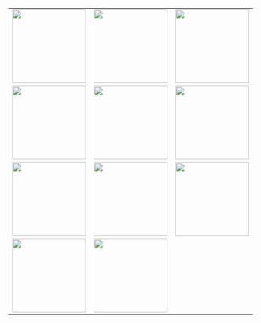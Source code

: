 <table>
  <tr>
    <td><img src="https://github.com/user-attachments/assets/a46cea77-f76c-4bbc-b87e-fa99977968aa" width="150"/></td>
    <td><img src="https://github.com/user-attachments/assets/a35e1a6c-35c7-403a-949f-639c2cc34923" width="150"/></td>
    <td><img src="https://github.com/user-attachments/assets/3f85225f-dde3-4fae-82e6-037b97cb9101" width="150"/></td>
  </tr>
  <tr>
    <td><img src="https://github.com/user-attachments/assets/55eb25d8-236f-4dd2-a7bb-08068d69248b" width="150"/></td>
    <td><img src="https://github.com/user-attachments/assets/6c616a1b-70e1-42cf-8bd4-337dc92fb3a4" width="150"/></td>
    <td><img src="https://github.com/user-attachments/assets/d35b90ad-d91c-4910-82e2-f52e5929aed9" width="150"/></td>
  </tr>
  <tr>
    <td><img src="https://github.com/user-attachments/assets/883c1b63-3acc-46c3-bb81-0c5d4a3076ff" width="150"/></td>
    <td><img src="https://github.com/user-attachments/assets/963069c9-8f15-4fd1-9dae-278117fdb42a" width="150"/></td>
    <td><img src="https://github.com/user-attachments/assets/a9c09ae9-b589-47d5-907d-9718f07120fb" width="150"/></td>
  </tr>
  <tr>
    <td><img src="https://github.com/user-attachments/assets/cadd2836-15a7-4b3f-840a-6e4253bec874" width="150"/></td>
    <td><img src="https://github.com/user-attachments/assets/52fcaf02-913d-4a6f-bcc7-5209d17525ef" width="150"/></td>
  </tr>
</table>
